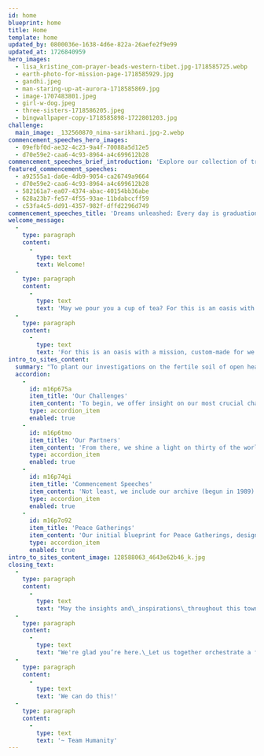 ```yaml
---
id: home
blueprint: home
title: Home
template: home
updated_by: 0800036e-1638-4d6e-822a-26aefe2f9e99
updated_at: 1726840959
hero_images:
  - lisa_kristine_com-prayer-beads-western-tibet.jpg-1718585725.webp
  - earth-photo-for-mission-page-1718585929.jpg
  - gandhi.jpeg
  - man-staring-up-at-aurora-1718585869.jpg
  - image-1707483801.jpeg
  - girl-w-dog.jpeg
  - three-sisters-1718586205.jpeg
  - bingwallpaper-copy-1718585898-1722801203.jpg
challenge:
  main_image: _132560870_nima-sarikhani.jpg-2.webp
commencement_speeches_hero_images:
  - 09efbf0d-ae32-4c23-9a4f-70088a5d12e5
  - d70e59e2-caa6-4c93-8964-a4c699612b28
commencement_speeches_brief_introduction: 'Explore our collection of transformative commencement addresses. They ignite dreams, empower change, and celebrate resilience.'
featured_commencement_speeches:
  - a92555a1-da6e-4db9-9054-ca26749a9664
  - d70e59e2-caa6-4c93-8964-a4c699612b28
  - 582161a7-ea07-4374-abac-40154bb36abe
  - 628a23b7-fe57-4f55-93ae-11bdabccff59
  - c53fa4c5-dd91-4357-982f-dffd2296d749
commencement_speeches_title: 'Dreams unleashed: Every day is graduation day'
welcome_message:
  -
    type: paragraph
    content:
      -
        type: text
        text: Welcome!
  -
    type: paragraph
    content:
      -
        type: text
        text: 'May we pour you a cup of tea? For this is an oasis with a mission, custom-made for we the people to consider, with neighbors old and new, how best to solve our humanitarian and planetary challenges.'
  -
    type: paragraph
    content:
      -
        type: text
        text: 'For this is an oasis with a mission, custom-made for we the people to consider, with neighbors old and new, how best to address our humanitarian and planetary alarms, to solve our increasingly wild and fractious rides around the sun.'
intro_to_sites_content:
  summary: "To plant our investigations on the fertile soil of open hearts and curious minds, we have selected three hundred of humanity’s most inspiring voices, ancient and current, to guide and encourage us in re-imagining\_our roles as change-maker for community, country, or planet."
  accordion:
    -
      id: m16p675a
      item_title: 'Our Challenges'
      item_content: 'To begin, we offer insight on our most crucial challenges: ending war, solving climate change, and saving democracy.'
      type: accordion_item
      enabled: true
    -
      id: m16p6tmo
      item_title: 'Our Partners'
      item_content: 'From there, we shine a light on thirty of the world’s most respected non-profits and their compelling opportunities to participate in positive change.'
      type: accordion_item
      enabled: true
    -
      id: m16p74gi
      item_title: 'Commencement Speeches'
      item_content: 'Not least, we include our archive (begun in 1989) of empowering Commencement Speeches.'
      type: accordion_item
      enabled: true
    -
      id: m16p7o92
      item_title: 'Peace Gatherings'
      item_content: 'Our initial blueprint for Peace Gatherings, designed to radically expand the understanding that ending war is not only necessary but also utterly possible.'
      type: accordion_item
      enabled: true
intro_to_sites_content_image: 128588063_4643e62b46_k.jpg
closing_text:
  -
    type: paragraph
    content:
      -
        type: text
        text: "May the insights and\_inspirations\_throughout this town meeting for the planet\_—\_presented on the wings of essays, images, speeches, artwork, film, literature, poetry, and music\_—\_move you to help fan the aspirational breezes of our shared humanity into winds of change we so urgently need."
  -
    type: paragraph
    content:
      -
        type: text
        text: "We're glad you’re here.\_Let us together orchestrate a future that works for\_all sentient beings, a future that empowers succeeding generations with increasing kindness, understanding, love, and, not least, deep respect for the enthralling and necessary variety of life on Earth."
  -
    type: paragraph
    content:
      -
        type: text
        text: 'We can do this!'
  -
    type: paragraph
    content:
      -
        type: text
        text: '~ Team Humanity'
---
```

